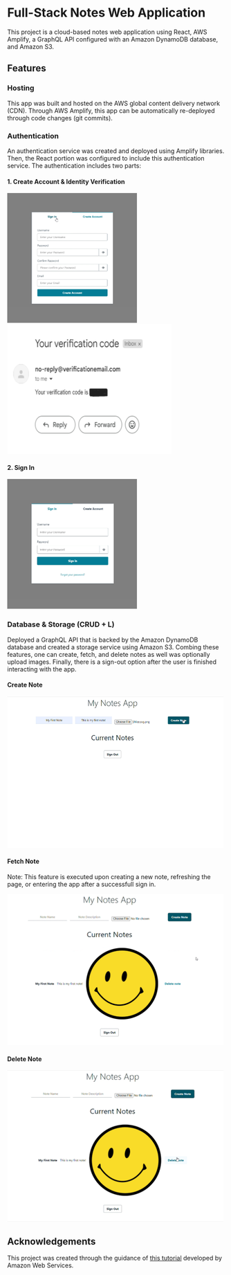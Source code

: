 # Full-Stack Notes Web Application

This project is a cloud-based notes web application using React, AWS Amplify, a GraphQL API configured with an Amazon DynamoDB database, and Amazon S3.

## Features

### Hosting

This app was built and hosted on the AWS global content delivery network (CDN). Through AWS Amplify, this app can be automatically re-deployed through code changes (git commits).

### Authentication

An authentication service was created and deployed using Amplify libraries. Then, the React portion was configured to include this authentication service. The authentication includes two parts:

#### 1. Create Account & Identity Verification

<img src="POCs/Screenshot (155).png" height="300" width="300"/>&nbsp;&nbsp;<img src="POCs/Screenshot (162).png" width="380" height="300"/>

#### 2. Sign In

<img src="POCs/Screenshot (163).png" height="300" width="300"/>

### Database & Storage (CRUD + L)

Deployed a GraphQL API that is backed by the Amazon DynamoDB database and created a storage service using Amazon S3. Combing these features, one can create, fetch, and delete notes as well was optionally upload images. Finally, there is a sign-out option after the user is finished interacting with the app.

#### Create Note

<img src="POCs/Screenshot (164).png" height="350" width="500"/>

#### Fetch Note

Note: This feature is executed upon creating a new note, refreshing the page, or entering the app after a successfull sign in.

<img src="POCs/Screenshot (165).png" height="350" width="500"/>

#### Delete Note

<img src="POCs/Screenshot (166).png" height="350" width="500"/>

## Acknowledgements

This project was created through the guidance of [this tutorial](https://aws.amazon.com/getting-started/hands-on/build-react-app-amplify-graphql/) developed by Amazon Web Services.